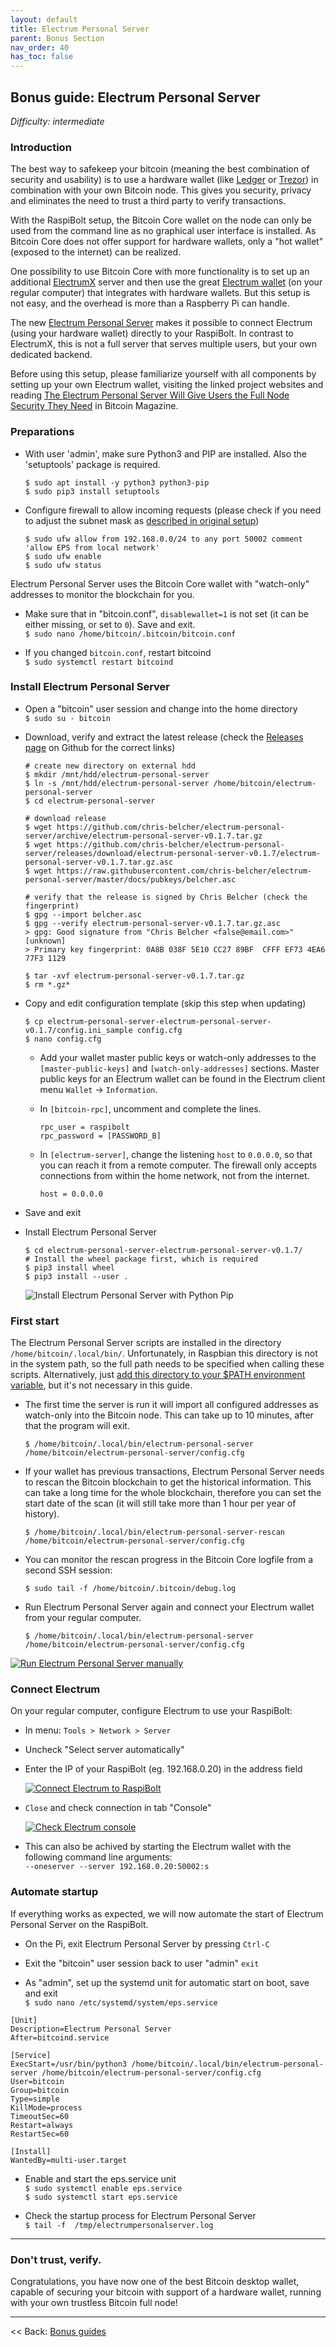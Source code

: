 ```yaml
---
layout: default
title: Electrum Personal Server
parent: Bonus Section
nav_order: 40
has_toc: false
---
```

## Bonus guide: Electrum Personal Server

*Difficulty: intermediate*

### Introduction

The best way to safekeep your bitcoin (meaning the best combination of security and usability) is to use a hardware wallet (like [Ledger](https://www.ledgerwallet.com/) or [Trezor](https://trezor.io/)) in combination with your own Bitcoin node. This gives you security, privacy and eliminates the need to trust a third party to verify transactions.

With the RaspiBolt setup, the Bitcoin Core wallet on the node can only be used from the command line as no graphical user interface is installed. As Bitcoin Core does not offer support for hardware wallets, only a "hot wallet" (exposed to the internet) can be realized. 

One possibility to use Bitcoin Core with more functionality is to set up an additional [ElectrumX](https://github.com/kyuupichan/electrumx) server and then use the great [Electrum wallet](https://electrum.org/) (on your regular computer) that integrates with hardware wallets. But this setup is not easy, and the overhead is more than a Raspberry Pi can handle.

The new [Electrum Personal Server](https://github.com/chris-belcher/electrum-personal-server) makes it possible to connect Electrum (using your hardware wallet) directly to your RaspiBolt. In contrast to ElectrumX, this is not a full server that serves multiple users, but your own dedicated backend. 

Before using this setup, please familiarize yourself with all components by setting up your own Electrum wallet, visiting the linked project websites and reading [The Electrum Personal Server Will Give Users the Full Node Security They Need](https://bitcoinmagazine.com/articles/electrum-personal-server-will-give-users-full-node-security-they-need/) in Bitcoin Magazine.

### Preparations

* With user 'admin', make sure Python3 and PIP are installed. Also the 'setuptools' package is required.
  ```
  $ sudo apt install -y python3 python3-pip
  $ sudo pip3 install setuptools
  ```

* Configure firewall to allow incoming requests (please check if you need to adjust the subnet mask as [described in original setup](raspibolt_20_pi.md#enabling-the-uncomplicated-firewall))
  ```
  $ sudo ufw allow from 192.168.0.0/24 to any port 50002 comment 'allow EPS from local network'
  $ sudo ufw enable
  $ sudo ufw status
  ```

Electrum Personal Server uses the Bitcoin Core wallet with "watch-only" addresses to monitor the blockchain for you.

* Make sure that in "bitcoin.conf", `disablewallet=1` is not set (it can be either missing, or set to `0`). Save and exit.  
  `$ sudo nano /home/bitcoin/.bitcoin/bitcoin.conf`

* If you changed `bitcoin.conf`, restart bitcoind   
  `$ sudo systemctl restart bitcoind`

### Install Electrum Personal Server

* Open a "bitcoin" user session and change into the home directory  
  `$ sudo su - bitcoin`  

* Download, verify and extract the latest release (check the [Releases page](https://github.com/chris-belcher/electrum-personal-server/releases) on Github for the correct links)  

  ```
  # create new directory on external hdd
  $ mkdir /mnt/hdd/electrum-personal-server
  $ ln -s /mnt/hdd/electrum-personal-server /home/bitcoin/electrum-personal-server
  $ cd electrum-personal-server
  
  # download release
  $ wget https://github.com/chris-belcher/electrum-personal-server/archive/electrum-personal-server-v0.1.7.tar.gz
  $ wget https://github.com/chris-belcher/electrum-personal-server/releases/download/electrum-personal-server-v0.1.7/electrum-personal-server-v0.1.7.tar.gz.asc
  $ wget https://raw.githubusercontent.com/chris-belcher/electrum-personal-server/master/docs/pubkeys/belcher.asc
  
  # verify that the release is signed by Chris Belcher (check the fingerprint)
  $ gpg --import belcher.asc
  $ gpg --verify electrum-personal-server-v0.1.7.tar.gz.asc
  > gpg: Good signature from "Chris Belcher <false@email.com>" [unknown]
  > Primary key fingerprint: 0A8B 038F 5E10 CC27 89BF  CFFF EF73 4EA6 77F3 1129
  
  $ tar -xvf electrum-personal-server-v0.1.7.tar.gz
  $ rm *.gz*
  ```

* Copy and edit configuration template (skip this step when updating)  
  ``` 
  $ cp electrum-personal-server-electrum-personal-server-v0.1.7/config.ini_sample config.cfg
  $ nano config.cfg
  ```

  * Add your wallet master public keys or watch-only addresses to the `[master-public-keys]` and `[watch-only-addresses]` sections. Master public keys for an Electrum wallet can be found in the Electrum client menu `Wallet` -> `Information`.

  * In `[bitcoin-rpc]`, uncomment and complete the lines.  
    ```
    rpc_user = raspibolt
    rpc_password = [PASSWORD_B]
    ```

  * In `[electrum-server]`, change the listening `host` to `0.0.0.0`, so that you can reach it from a remote computer. The firewall only accepts connections from within the home network, not from the internet.  
    ```
    host = 0.0.0.0
    ```

* Save and exit

* Install Electrum Personal Server
  ```
  $ cd electrum-personal-server-electrum-personal-server-v0.1.7/
  # Install the wheel package first, which is required
  $ pip3 install wheel
  $ pip3 install --user .
  ```
  
  ![Install Electrum Personal Server with Python Pip](https://user-images.githubusercontent.com/32176650/64073511-9a708b00-cc8e-11e9-891d-9a2051083809.png)

### First start 
The Electrum Personal Server scripts are installed in the directory `/home/bitcoin/.local/bin/`. Unfortunately, in Raspbian this directory is not in the system path, so the full path needs to be specified when calling these scripts. Alternatively, just [add this directory to your $PATH environment variable](https://unix.stackexchange.com/questions/26047/how-to-correctly-add-a-path-to-path), but it's not necessary in this guide.

  * The first time the server is run it will import all configured addresses as watch-only into the Bitcoin node. This can take up to 10 minutes, after that the program will exit. 
    ```
    $ /home/bitcoin/.local/bin/electrum-personal-server /home/bitcoin/electrum-personal-server/config.cfg
    ```
  
  * If your wallet has previous transactions, Electrum Personal Server needs to rescan the Bitcoin blockchain to get the historical information. This can take a long time for the whole blockchain, therefore you can set the start date of the scan (it will still take more than 1 hour per year of history).
    ```
    $ /home/bitcoin/.local/bin/electrum-personal-server-rescan /home/bitcoin/electrum-personal-server/config.cfg
    ```  
  
  * You can monitor the rescan progress in the Bitcoin Core logfile from a second SSH session:  
    ```
    $ sudo tail -f /home/bitcoin/.bitcoin/debug.log
    ```

  * Run Electrum Personal Server again and connect your Electrum wallet from your regular computer.
    ```
    $ /home/bitcoin/.local/bin/electrum-personal-server /home/bitcoin/electrum-personal-server/config.cfg
    ``` 

  [![Run Electrum Personal Server manually](images/60_eps_first-start.png)](images/60_eps_first-start.png)

### Connect Electrum

On your regular computer, configure Electrum to use your RaspiBolt:

* In menu: `Tools > Network > Server`
* Uncheck "Select server automatically"
* Enter the IP of your RaspiBolt (eg. 192.168.0.20) in the address field

  [![Connect Electrum to RaspiBolt](images/60_eps_electrum-connect.png)](images/60_eps_electrum-connect.png)

* `Close` and check connection in tab "Console"

  [![Check Electrum console](images/60_eps_electrumwallet.png)](images/60_eps_electrumwallet.png)
  
* This can also be achived by starting the Electrum wallet with the following command line arguments:  
  `--oneserver --server 192.168.0.20:50002:s`

### Automate startup
If everything works as expected, we will now automate the start of Electrum Personal Server on the RaspiBolt.

* On the Pi, exit Electrum Personal Server by pressing `Ctrl-C`  

* Exit the "bitcoin" user session back to user "admin"
  `exit`

* As "admin", set up the systemd unit for automatic start on boot, save and exit  
  `$ sudo nano /etc/systemd/system/eps.service`

```
[Unit]
Description=Electrum Personal Server
After=bitcoind.service

[Service]
ExecStart=/usr/bin/python3 /home/bitcoin/.local/bin/electrum-personal-server /home/bitcoin/electrum-personal-server/config.cfg
User=bitcoin
Group=bitcoin
Type=simple
KillMode=process
TimeoutSec=60
Restart=always
RestartSec=60

[Install]
WantedBy=multi-user.target
```

* Enable and start the eps.service unit  
  `$ sudo systemctl enable eps.service`  
  `$ sudo systemctl start eps.service`
  
* Check the startup process for Electrum Personal Server  
  `$ tail -f  /tmp/electrumpersonalserver.log`

---

### Don't trust, verify.

Congratulations, you have now one of the best Bitcoin desktop wallet, capable of securing your bitcoin with support of a hardware wallet, running with your own trustless Bitcoin full node! 

---

<< Back: [Bonus guides](raspibolt_60_bonus.md) 
